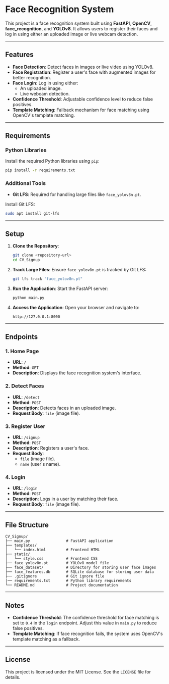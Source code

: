 # Face Recognition System

This project is a face recognition system built using **FastAPI**, **OpenCV**, **face_recognition**, and **YOLOv8**. It allows users to register their faces and log in using either an uploaded image or live webcam detection.

---

## Features

- **Face Detection**: Detect faces in images or live video using YOLOv8.
- **Face Registration**: Register a user's face with augmented images for better recognition.
- **Face Login**: Log in using either:
  - An uploaded image.
  - Live webcam detection.
- **Confidence Threshold**: Adjustable confidence level to reduce false positives.
- **Template Matching**: Fallback mechanism for face matching using OpenCV's template matching.

---

## Requirements

### Python Libraries
Install the required Python libraries using `pip`:

```bash
pip install -r requirements.txt
```

### Additional Tools
- **Git LFS**: Required for handling large files like `face_yolov8n.pt`.

Install Git LFS:

```bash
sudo apt install git-lfs
```

---

## Setup

1. **Clone the Repository**:
   ```bash
   git clone <repository-url>
   cd CV_Signup
   ```

2. **Track Large Files**:
   Ensure `face_yolov8n.pt` is tracked by Git LFS:
   ```bash
   git lfs track "face_yolov8n.pt"
   ```

3. **Run the Application**:
   Start the FastAPI server:
   ```bash
   python main.py
   ```

4. **Access the Application**:
   Open your browser and navigate to:
   ```
   http://127.0.0.1:8000
   ```

---

## Endpoints

### 1. **Home Page**
- **URL**: `/`
- **Method**: `GET`
- **Description**: Displays the face recognition system's interface.

### 2. **Detect Faces**
- **URL**: `/detect`
- **Method**: `POST`
- **Description**: Detects faces in an uploaded image.
- **Request Body**: `file` (image file).

### 3. **Register User**
- **URL**: `/signup`
- **Method**: `POST`
- **Description**: Registers a user's face.
- **Request Body**:
  - `file` (image file).
  - `name` (user's name).

### 4. **Login**
- **URL**: `/login`
- **Method**: `POST`
- **Description**: Logs in a user by matching their face.
- **Request Body**: `file` (image file).

---

## File Structure

```
CV_Signup/
├── main.py                # FastAPI application
├── templates/
│   └── index.html         # Frontend HTML
├── static/
│   └── style.css          # Frontend CSS
├── face_yolov8n.pt        # YOLOv8 model file
├── face_dataset/          # Directory for storing user face images
├── face_features.db       # SQLite database for storing user data
├── .gitignore             # Git ignore file
|── requirements.txt       # Python library requirements
└── README.md              # Project documentation
```

---

## Notes

- **Confidence Threshold**: The confidence threshold for face matching is set to `0.4` in the `login` endpoint. Adjust this value in `main.py` to reduce false positives.
- **Template Matching**: If face recognition fails, the system uses OpenCV's template matching as a fallback.

---

## License

This project is licensed under the MIT License. See the `LICENSE` file for details.
